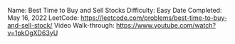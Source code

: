 Name: Best Time to Buy and Sell Stocks
Difficulty: Easy
Date Completed: May 16, 2022
LeetCode: https://leetcode.com/problems/best-time-to-buy-and-sell-stock/
Video Walk-through: https://www.youtube.com/watch?v=1pkOgXD63yU
